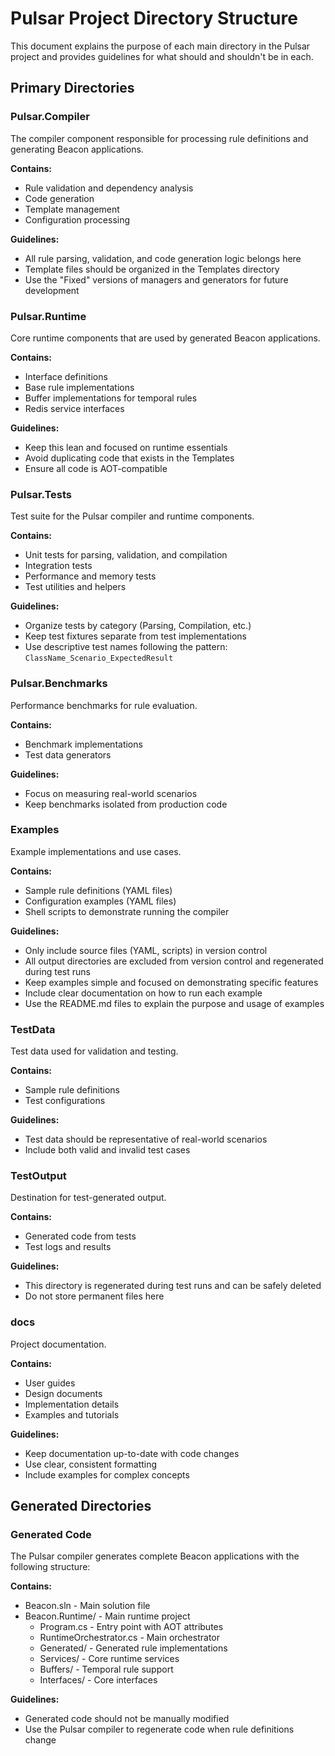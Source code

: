 # Pulsar Project Directory Structure

This document explains the purpose of each main directory in the Pulsar project and provides guidelines for what should and shouldn't be in each.

## Primary Directories

### Pulsar.Compiler
The compiler component responsible for processing rule definitions and generating Beacon applications.

**Contains:**
- Rule validation and dependency analysis
- Code generation
- Template management
- Configuration processing

**Guidelines:**
- All rule parsing, validation, and code generation logic belongs here
- Template files should be organized in the Templates directory
- Use the "Fixed" versions of managers and generators for future development

### Pulsar.Runtime
Core runtime components that are used by generated Beacon applications.

**Contains:**
- Interface definitions
- Base rule implementations
- Buffer implementations for temporal rules
- Redis service interfaces

**Guidelines:**
- Keep this lean and focused on runtime essentials
- Avoid duplicating code that exists in the Templates
- Ensure all code is AOT-compatible

### Pulsar.Tests
Test suite for the Pulsar compiler and runtime components.

**Contains:**
- Unit tests for parsing, validation, and compilation
- Integration tests
- Performance and memory tests
- Test utilities and helpers

**Guidelines:**
- Organize tests by category (Parsing, Compilation, etc.)
- Keep test fixtures separate from test implementations
- Use descriptive test names following the pattern: `ClassName_Scenario_ExpectedResult`

### Pulsar.Benchmarks
Performance benchmarks for rule evaluation.

**Contains:**
- Benchmark implementations
- Test data generators

**Guidelines:**
- Focus on measuring real-world scenarios
- Keep benchmarks isolated from production code

### Examples
Example implementations and use cases.

**Contains:**
- Sample rule definitions (YAML files)
- Configuration examples (YAML files)
- Shell scripts to demonstrate running the compiler

**Guidelines:**
- Only include source files (YAML, scripts) in version control
- All output directories are excluded from version control and regenerated during test runs
- Keep examples simple and focused on demonstrating specific features
- Include clear documentation on how to run each example
- Use the README.md files to explain the purpose and usage of examples

### TestData
Test data used for validation and testing.

**Contains:**
- Sample rule definitions
- Test configurations

**Guidelines:**
- Test data should be representative of real-world scenarios
- Include both valid and invalid test cases

### TestOutput
Destination for test-generated output.

**Contains:**
- Generated code from tests
- Test logs and results

**Guidelines:**
- This directory is regenerated during test runs and can be safely deleted
- Do not store permanent files here

### docs
Project documentation.

**Contains:**
- User guides
- Design documents
- Implementation details
- Examples and tutorials

**Guidelines:**
- Keep documentation up-to-date with code changes
- Use clear, consistent formatting
- Include examples for complex concepts

## Generated Directories

### Generated Code
The Pulsar compiler generates complete Beacon applications with the following structure:

**Contains:**
- Beacon.sln - Main solution file
- Beacon.Runtime/ - Main runtime project
  - Program.cs - Entry point with AOT attributes
  - RuntimeOrchestrator.cs - Main orchestrator
  - Generated/ - Generated rule implementations
  - Services/ - Core runtime services
  - Buffers/ - Temporal rule support
  - Interfaces/ - Core interfaces

**Guidelines:**
- Generated code should not be manually modified
- Use the Pulsar compiler to regenerate code when rule definitions change
